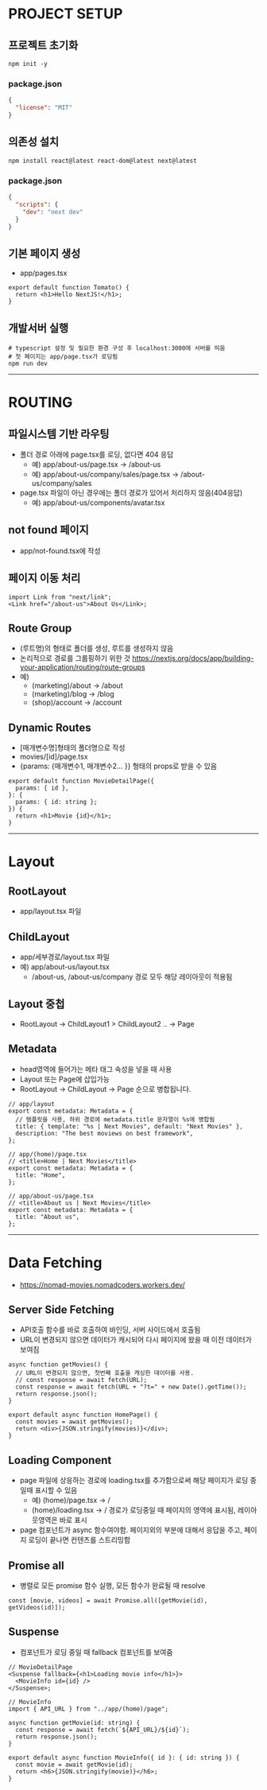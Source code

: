 # PROJECT SETUP

## 프로젝트 초기화

```shell
npm init -y
```

### package.json

```json
{
  "license": "MIT"
}
```

## 의존성 설치

```shell
npm install react@latest react-dom@latest next@latest
```

### package.json

```json
{
  "scripts": {
    "dev": "next dev"
  }
}
```

## 기본 페이지 생성

- app/pages.tsx

```tsx
export default function Tomato() {
  return <h1>Hello NextJS!</h1>;
}
```

## 개발서버 실행

```shell
# typescript 설정 및 필요한 환경 구성 후 localhost:3000에 서버를 띄움
# 첫 페이지는 app/page.tsx가 로딩됨
npm run dev
```

---

# ROUTING

## 파일시스템 기반 라우팅

- 폴더 경로 아래에 page.tsx를 로딩, 없다면 404 응답
  - 예) app/about-us/page.tsx -> /about-us
  - 예) app/about-us/company/sales/page.tsx -> /about-us/company/sales
- page.tsx 파일이 아닌 경우에는 폴더 경로가 있어서 처리하지 않음(404응답)
  - 예) app/about-us/components/avatar.tsx

## not found 페이지

- app/not-found.tsx에 작성

## 페이지 이동 처리

```tsx
import Link from "next/link";
<Link href="/about-us">About Us</Link>;
```

## Route Group

- (루트명)의 형태로 폴더를 생성, 루트를 생성하지 않음
- 논리적으로 경로를 그룹핑하기 위한 것
  https://nextjs.org/docs/app/building-your-application/routing/route-groups
- 예)
  - (marketing)/about -> /about
  - (marketing)/blog -> /blog
  - (shop)/account -> /account

## Dynamic Routes

- [매개변수명]형태의 폴더명으로 작성
- movies/[id]/page.tsx
- {params: {매개변수1, 매개변수2... }} 형태의 props로 받을 수 있음

```tsx
export default function MovieDetailPage({
  params: { id },
}: {
  params: { id: string };
}) {
  return <h1>Movie {id}</h1>;
}
```

---

# Layout

## RootLayout

- app/layout.tsx 파일

## ChildLayout

- app/세부경로/layout.tsx 파일
- 예) app/about-us/layout.tsx
  - /about-us, /about-us/company 경로 모두 해당 레이아웃이 적용됨

## Layout 중첩

- RootLayout -> ChildLayout1 > ChildLayout2 .. -> Page

## Metadata

- head영역에 들어가는 메타 태그 속성을 넣을 때 사용
- Layout 또는 Page에 삽입가능
- RootLayout -> ChildLayout -> Page 순으로 병합됩니다.

```tsx
// app/layout
export const metadata: Metadata = {
  // 템플릿을 사용, 하위 경로에 metadata.title 문자열이 %s에 병합됨
  title: { template: "%s | Next Movies", default: "Next Movies" },
  description: "The best moviews on best framework",
};

// app/(home)/page.tsx
// <title>Home | Next Movies</title>
export const metadata: Metadata = {
  title: "Home",
};

// app/about-us/page.tsx
// <title>About us | Next Movies</title>
export const metadata: Metadata = {
  title: "About us",
};
```

---

# Data Fetching

- https://nomad-movies.nomadcoders.workers.dev/

## Server Side Fetching

- API호출 함수를 바로 호출하여 바인딩, 서버 사이드에서 호출됨
- URL이 변경되지 않으면 데이터가 캐시되어 다시 페이지에 왔을 때 이전 데이터가 보여짐

```tsx
async function getMovies() {
  // URL이 변경되지 않으면, 첫번째 호출을 캐싱한 데이터를 사용.
  // const response = await fetch(URL);
  const response = await fetch(URL + "?t=" + new Date().getTime());
  return response.json();
}

export default async function HomePage() {
  const movies = await getMovies();
  return <div>{JSON.stringify(movies)}</div>;
}
```

## Loading Component

- page 파일에 상응하는 경로에 loading.tsx를 추가함으로써 해당 페이지가 로딩 중일때 표시할 수 있음
  - 예) (home)/page.tsx -> /
  - (home)/loading.tsx -> / 경로가 로딩중일 때 페이지의 영역에 표시됨, 레이아웃영역은 바로 표시
- page 컴포넌트가 async 함수여야함. 페이지외의 부분에 대해서 응답을 주고, 페이지 로딩이 끝나면 컨텐츠를 스트리밍함

## Promise all

- 병렬로 모든 promise 함수 실행, 모든 함수가 완료될 때 resolve

```tsx
const [movie, videos] = await Promise.all([getMovie(id), getVideos(id)]);
```

## Suspense

- 컴포넌트가 로딩 중일 때 fallback 컴포넌트를 보여줌

```tsx
// MovieDetailPage
<Suspense fallback={<h1>Loading movie info</h1>}>
  <MovieInfo id={id} />
</Suspense>;

// MovieInfo
import { API_URL } from "../app/(home)/page";

async function getMovie(id: string) {
  const response = await fetch(`${API_URL}/${id}`);
  return response.json();
}

export default async function MovieInfo({ id }: { id: string }) {
  const movie = await getMovie(id);
  return <h6>{JSON.stringify(movie)}</h6>;
}
```
